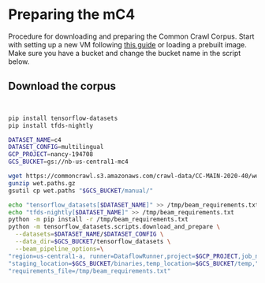 # Preparing the mC4
Procedure for downloading and preparing the Common Crawl Corpus. Start with setting up a new VM following [this guide](https://github.com/NBAiLab/notram/blob/master/set_up_vm.md) or loading a prebuilt image. Make sure you have a bucket and change the bucket name in the script below. 


## Download the corpus
```bash


pip install tensorflow-datasets
pip install tfds-nightly

DATASET_NAME=c4
DATASET_CONFIG=multilingual
GCP_PROJECT=nancy-194708
GCS_BUCKET=gs://nb-us-central1-mc4

wget https://commoncrawl.s3.amazonaws.com/crawl-data/CC-MAIN-2020-40/wet.paths.gz
gunzip wet.paths.gz
gsutil cp wet.paths "$GCS_BUCKET/manual/"

echo "tensorflow_datasets[$DATASET_NAME]" >> /tmp/beam_requirements.txt
echo "tfds-nightly[$DATASET_NAME]" >> /tmp/beam_requirements.txt
python -m pip install -r /tmp/beam_requirements.txt
python -m tensorflow_datasets.scripts.download_and_prepare \
  --datasets=$DATASET_NAME/$DATASET_CONFIG \
  --data_dir=$GCS_BUCKET/tensorflow_datasets \
  --beam_pipeline_options=\
"region=us-central1-a, runner=DataflowRunner,project=$GCP_PROJECT,job_name=$DATASET_NAME-gen,"\
"staging_location=$GCS_BUCKET/binaries,temp_location=$GCS_BUCKET/temp,"\
"requirements_file=/tmp/beam_requirements.txt"
```
